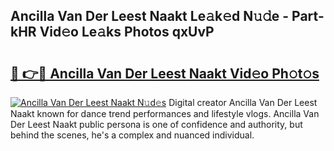 ## Ancilla Van Der Leest Naakt Le𝚊k𝚎d N𝚞𝚍e - Part-kHR Vid𝚎o Le𝚊ks Photos qxUvP

# <h2><a href="http://fb4xm6.evod.top/?m=Ancilla+Van+Der+Leest+Naakt">🔗 👉🔴 Ancilla Van Der Leest Naakt Vid𝚎o Ph𝚘t𝚘s</a></h2>

[![Ancilla Van Der Leest Naakt N𝚞d𝚎s](https://i.imgur.com/8V9OHl7.gif)](http://fb4xm6.evod.top/?m=Ancilla+Van+Der+Leest+Naakt)
Digital creator Ancilla Van Der Leest Naakt known for dance trend performances and lifestyle vlogs. Ancilla Van Der Leest Naakt public persona is one of confidence and authority, but behind the scenes, he's a complex and nuanced individual. 
